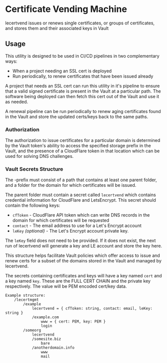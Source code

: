 # Certificate Vending Machine

lecertvend issues or renews single certificates, or groups of certificates,
and stores them and their associated keys in Vault

## Usage

This utility is designed to be used in CI/CD pipelines in two complementary 
ways:

* When a project needing an SSL cert is deployed
* Run periodically, to renew certificates that have been issued already

A project that needs an SSL cert can run this utility in it's pipeline to 
ensure that a valid signed certificate is present in the Vault at a 
particular path. The software being deployed can then fetch this cert out of 
the Vault and use it as needed.

A renewal pipeline can be run periodically to renew aging certificates found 
in the Vault and store the updated certs/keys back to the same paths.

### Authorization

The authorization to issue certificates for a particular domain is 
determined by the Vault token's ability to access the specified storage prefix
in the Vault, and the presence of a CloudFlare token in that location which 
can be used for solving DNS challenges.

### Vault Secrets Structure

The -prefix must consist of a path that contains at least one
parent folder, and a folder for the domain for which certificates
will be issued.

The parent folder must contain a secret called `lecertvend` which contains 
credential information for CloudFlare and LetsEncrypt. This secret should 
contain the following keys:

  * `cfToken` - CloudFlare API token which can write DNS records in the 
                domain for which certificates will be requested
  * `contact` - The email address to use for a Let's Encrypt account
  * `leKey` *(optional)* - The Let's Encrypt account private key.

The `leKey` field does not need to be provided. If it does not exist, the 
next run of lecertvend will generate a key and LE account and store the key 
here.

This structure helps facilitate Vault policies which offer
access to issue and renew certs for a subset of the domains
stored in the Vault and managed by lecertvend.

The secrets containing certificates and keys will have a
key named `cert` and a key named `key`. These are the FULL CERT CHAIN
and the private key respectively. The value will be PEM encoded cert/key 
data.

```
Example structure:
    /lecertmgmt
        /example
            lecertvend = { cfToken: string, contact: email, leKey: string }
            /example.com
                www = { cert: PEM, key: PEM }
                login
        /someorg
            lecertvend
            /somesite.biz
                bare
            /anotherdomain.info
                www
                mail
```